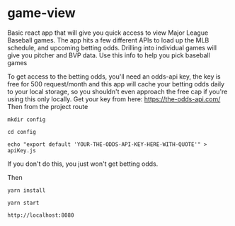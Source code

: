 # game-view

Basic react app that will give you quick access to view Major League Baseball games.
The app hits a few different APIs to load up the MLB schedule, and upcoming betting odds.
Drilling into individual games will give you pitcher and BVP data.
Use this info to help you pick baseball games

To get access to the betting odds, you'll need an odds-api key, the key is free for 500 request/month
and this app will cache your betting odds daily to your local storage, so you shouldn't even approach
the free cap if you're using this only locally.  Get your key from here: https://the-odds-api.com/
Then from the project route

`mkdir config`

`cd config`

`echo "export default 'YOUR-THE-ODDS-API-KEY-HERE-WITH-QUOTE'" > apiKey.js`

If you don't do this, you just won't get betting odds.

Then

`yarn install`

`yarn start`

`http://localhost:8080`
